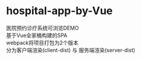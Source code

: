 # hospital-app-by-Vue
医院预约诊疗系统可浏览DEMO<br>
基于Vue全家桶构建的SPA<br>
webpack将项目打包为2个版本<br>
分为客户端渲染(client-dist) 与 服务端渲染(server-dist)
